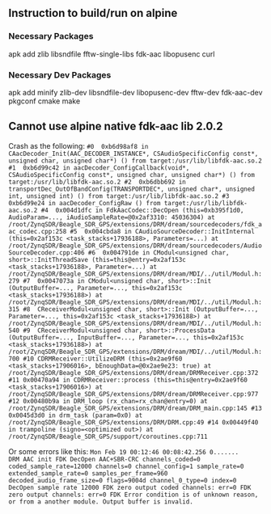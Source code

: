 ## Instruction to build/run on alpine

### Necessary Packages
apk add zlib libsndfile fftw-single-libs fdk-aac libopusenc curl
### Necessary Dev Packages
apk add minify zlib-dev libsndfile-dev libopusenc-dev fftw-dev fdk-aac-dev pkgconf cmake make 


## Cannot use alpine native fdk-aac lib 2.0.2
Crash as the following:
`
#0  0xb6d98af8 in CAacDecoder_Init(AAC_DECODER_INSTANCE*, CSAudioSpecificConfig const*, unsigned char, unsigned char*) () from target:/usr/lib/libfdk-aac.so.2
#1  0xb6d99c42 in aacDecoder_ConfigCallback(void*, CSAudioSpecificConfig const*, unsigned char, unsigned char*) () from target:/usr/lib/libfdk-aac.so.2
#2  0xb6dbb692 in transportDec_OutOfBandConfig(TRANSPORTDEC*, unsigned char*, unsigned int, unsigned int) () from target:/usr/lib/libfdk-aac.so.2
#3  0xb6d99e24 in aacDecoder_ConfigRaw () from target:/usr/lib/libfdk-aac.so.2
#4  0x004d1dfc in FdkAacCodec::DecOpen (this=0xb395f1d0, AudioParam=..., iAudioSampleRate=@0x2af3310: 45036304) at /root/ZynqSDR/Beagle_SDR_GPS/extensions/DRM/dream/sourcedecoders/fdk_aac_codec.cpp:258
#5  0x004cbda8 in CAudioSourceDecoder::InitInternal (this=0x2af153c <task_stacks+17936188>, Parameters=...) at /root/ZynqSDR/Beagle_SDR_GPS/extensions/DRM/dream/sourcedecoders/AudioSourceDecoder.cpp:406
#6  0x004791de in CModul<unsigned char, short>::InitThreadSave (this=this@entry=0x2af153c <task_stacks+17936188>, Parameter=...) at /root/ZynqSDR/Beagle_SDR_GPS/extensions/DRM/dream/MDI/../util/Modul.h:279
#7  0x0047073a in CModul<unsigned char, short>::Init (OutputBuffer=..., Parameter=..., this=0x2af153c <task_stacks+17936188>) at /root/ZynqSDR/Beagle_SDR_GPS/extensions/DRM/dream/MDI/../util/Modul.h:315
#8  CReceiverModul<unsigned char, short>::Init (OutputBuffer=..., Parameter=..., this=0x2af153c <task_stacks+17936188>) at /root/ZynqSDR/Beagle_SDR_GPS/extensions/DRM/dream/MDI/../util/Modul.h:540
#9  CReceiverModul<unsigned char, short>::ProcessData (OutputBuffer=..., InputBuffer=..., Parameter=..., this=0x2af153c <task_stacks+17936188>) at /root/ZynqSDR/Beagle_SDR_GPS/extensions/DRM/dream/MDI/../util/Modul.h:700
#10 CDRMReceiver::UtilizeDRM (this=0x2ae9f60 <task_stacks+17906016>, bEnoughData=@0x2ae9e23: true) at /root/ZynqSDR/Beagle_SDR_GPS/extensions/DRM/dream/DRMReceiver.cpp:372
#11 0x00470a94 in CDRMReceiver::process (this=this@entry=0x2ae9f60 <task_stacks+17906016>) at /root/ZynqSDR/Beagle_SDR_GPS/extensions/DRM/dream/DRMReceiver.cpp:977
#12 0x00480b9a in DRM_loop (rx_chan=rx_chan@entry=0) at /root/ZynqSDR/Beagle_SDR_GPS/extensions/DRM/dream/DRM_main.cpp:145
#13 0x0045d3d0 in drm_task (param=0x0) at /root/ZynqSDR/Beagle_SDR_GPS/extensions/DRM/DRM.cpp:49
#14 0x00449f40 in trampoline (signo=<optimized out>) at /root/ZynqSDR/Beagle_SDR_GPS/support/coroutines.cpp:711
`

Or some errors like this:
`
Mon Feb 19 00:12:46 00:08:42.256 0.......            DRM AAC init
FDK DecOpen AAC+SBR-CRC channels_coded=0 coded_sample_rate=12000 channels=0 channel_config=1 sample_rate=0 extended_sample_rate=0 samples_per_frame=960 decoded_audio_frame_size=0 flags=9004d channel_0_type=0 index=0
DecOpen sample rate 12000
FDK zero output coded channels: err=0
FDK zero output channels: err=0
FDK Error condition is of unknown reason, or from a another module. Output buffer is invalid.
`
